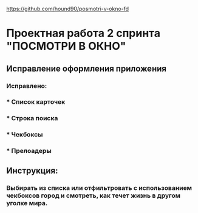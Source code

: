 https://github.com/hound90/posmotri-v-okno-fd


# Проектная работа 2 спринта "ПОСМОТРИ В ОКНО"

## Исправление оформления приложения

### Исправлено:
   ### * Список карточек
   ### * Строка поиска
   ### * Чекбоксы
   ### * Прелоадеры

## Инструкция:

### Выбирать из списка или отфильтровать с использованием чекбоксов город и смотреть, как течет жизнь в другом уголке мира.
